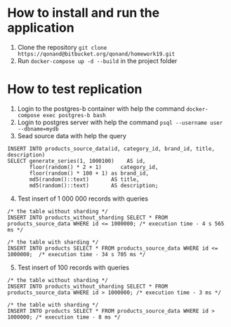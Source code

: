 # How to install and run the application

1. Clone the repository `git clone https://qonand@bitbucket.org/qonand/homework19.git`
2. Run `docker-compose up -d --build` in the project folder

# How to test replication
1. Login to the postgres-b container with help the command `docker-compose exec postgres-b bash`
2. Login to postgres server with help the command `psql --username user --dbname=mydb`
3. Sead source data with help the query
```
INSERT INTO products_source_data(id, category_id, brand_id, title, description)
SELECT generate_series(1, 1000100)    AS id,
       floor(random() * 2 + 1)      category_id,
       floor(random() * 100 + 1) as brand_id,
       md5(random()::text)       AS title,
       md5(random()::text)       AS description;
```
4. Test insert of 1 000 000 records with queries
```
/* the table without sharding */
INSERT INTO products_without_sharding SELECT * FROM products_source_data WHERE id <= 1000000; /* execution time - 4 s 565 ms */

/* the table with sharding */
INSERT INTO products SELECT * FROM products_source_data WHERE id <= 1000000;  /* execution time - 34 s 705 ms */
```
5. Test insert of 100 records with queries
```
/* the table without sharding */
INSERT INTO products_without_sharding SELECT * FROM products_source_data WHERE id > 1000000; /* execution time - 3 ms */

/* the table with sharding */
INSERT INTO products SELECT * FROM products_source_data WHERE id > 1000000; /* execution time - 8 ms */
```
